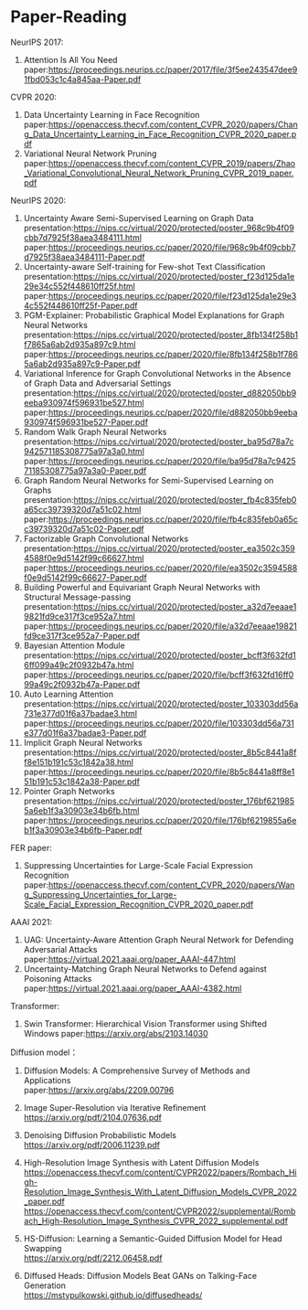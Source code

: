 # Paper-Reading
NeurIPS 2017:  
1. Attention Is All You Need  
paper:https://proceedings.neurips.cc/paper/2017/file/3f5ee243547dee91fbd053c1c4a845aa-Paper.pdf  
  
CVPR 2020:  
1. Data Uncertainty Learning in Face Recognition  
paper:https://openaccess.thecvf.com/content_CVPR_2020/papers/Chang_Data_Uncertainty_Learning_in_Face_Recognition_CVPR_2020_paper.pdf  
2. Variational Neural Network Pruning  
paper:https://openaccess.thecvf.com/content_CVPR_2019/papers/Zhao_Variational_Convolutional_Neural_Network_Pruning_CVPR_2019_paper.pdf  

NeurIPS 2020:  
1. Uncertainty Aware Semi-Supervised Learning on Graph Data  
presentation:https://nips.cc/virtual/2020/protected/poster_968c9b4f09cbb7d7925f38aea3484111.html
paper:https://proceedings.neurips.cc/paper/2020/file/968c9b4f09cbb7d7925f38aea3484111-Paper.pdf 
2. Uncertainty-aware Self-training for Few-shot Text Classification  
presentation:https://nips.cc/virtual/2020/protected/poster_f23d125da1e29e34c552f448610ff25f.html
paper:https://proceedings.neurips.cc/paper/2020/file/f23d125da1e29e34c552f448610ff25f-Paper.pdf
3. PGM-Explainer: Probabilistic Graphical Model Explanations for Graph Neural Networks  
presentation:https://nips.cc/virtual/2020/protected/poster_8fb134f258b1f7865a6ab2d935a897c9.html
paper:https://proceedings.neurips.cc/paper/2020/file/8fb134f258b1f7865a6ab2d935a897c9-Paper.pdf
4. Variational Inference for Graph Convolutional Networks in the Absence of Graph Data and Adversarial Settings
presentation:https://nips.cc/virtual/2020/protected/poster_d882050bb9eeba930974f596931be527.html  
paper:https://proceedings.neurips.cc/paper/2020/file/d882050bb9eeba930974f596931be527-Paper.pdf 
5. Random Walk Graph Neural Networks
presentation:https://nips.cc/virtual/2020/protected/poster_ba95d78a7c942571185308775a97a3a0.html
paper:https://proceedings.neurips.cc/paper/2020/file/ba95d78a7c942571185308775a97a3a0-Paper.pdf  
6. Graph Random Neural Networks for Semi-Supervised Learning on Graphs  
presentation:https://nips.cc/virtual/2020/protected/poster_fb4c835feb0a65cc39739320d7a51c02.html
paper:https://proceedings.neurips.cc/paper/2020/file/fb4c835feb0a65cc39739320d7a51c02-Paper.pdf
7. Factorizable Graph Convolutional Networks  
presentation:https://nips.cc/virtual/2020/protected/poster_ea3502c3594588f0e9d5142f99c66627.html  
paper:https://proceedings.neurips.cc/paper/2020/file/ea3502c3594588f0e9d5142f99c66627-Paper.pdf
8. Building Powerful and Equivariant Graph Neural Networks with Structural Message-passing  
presentation:https://nips.cc/virtual/2020/protected/poster_a32d7eeaae19821fd9ce317f3ce952a7.html  
paper:https://proceedings.neurips.cc/paper/2020/file/a32d7eeaae19821fd9ce317f3ce952a7-Paper.pdf
9. Bayesian Attention Module  
presentation:https://nips.cc/virtual/2020/protected/poster_bcff3f632fd16ff099a49c2f0932b47a.html  
paper:https://proceedings.neurips.cc/paper/2020/file/bcff3f632fd16ff099a49c2f0932b47a-Paper.pdf
10. Auto Learning Attention  
presentation:https://nips.cc/virtual/2020/protected/poster_103303dd56a731e377d01f6a37badae3.html
paper:https://proceedings.neurips.cc/paper/2020/file/103303dd56a731e377d01f6a37badae3-Paper.pdf
11. Implicit Graph Neural Networks  
presentation:https://nips.cc/virtual/2020/protected/poster_8b5c8441a8ff8e151b191c53c1842a38.html  
paper:https://proceedings.neurips.cc/paper/2020/file/8b5c8441a8ff8e151b191c53c1842a38-Paper.pdf
12. Pointer Graph Networks  
presentation:https://nips.cc/virtual/2020/protected/poster_176bf6219855a6eb1f3a30903e34b6fb.html  
paper:https://proceedings.neurips.cc/paper/2020/file/176bf6219855a6eb1f3a30903e34b6fb-Paper.pdf

FER paper:
1. Suppressing Uncertainties for Large-Scale Facial Expression Recognition  
paper:https://openaccess.thecvf.com/content_CVPR_2020/papers/Wang_Suppressing_Uncertainties_for_Large-Scale_Facial_Expression_Recognition_CVPR_2020_paper.pdf

AAAI 2021:

1. UAG: Uncertainty-Aware Attention Graph Neural Network for Defending Adversarial Attacks  
paper:https://virtual.2021.aaai.org/paper_AAAI-447.html
2. Uncertainty-Matching Graph Neural Networks to Defend against Poisoning Attacks  
paper:https://virtual.2021.aaai.org/paper_AAAI-4382.html

Transformer:

1. Swin Transformer: Hierarchical Vision Transformer using Shifted Windows
paper:https://arxiv.org/abs/2103.14030


Diffusion model：
1. Diffusion Models: A Comprehensive Survey of Methods and Applications   
paper:https://arxiv.org/abs/2209.00796  

2. Image Super-Resolution via Iterative Refinement  
https://arxiv.org/pdf/2104.07636.pdf

3. Denoising Diffusion Probabilistic Models   
https://arxiv.org/pdf/2006.11239.pdf

4. High-Resolution Image Synthesis with Latent Diffusion Models  
https://openaccess.thecvf.com/content/CVPR2022/papers/Rombach_High-Resolution_Image_Synthesis_With_Latent_Diffusion_Models_CVPR_2022_paper.pdf  
https://openaccess.thecvf.com/content/CVPR2022/supplemental/Rombach_High-Resolution_Image_Synthesis_CVPR_2022_supplemental.pdf

5. HS-Diffusion: Learning a Semantic-Guided Diffusion Model for Head Swapping  
https://arxiv.org/pdf/2212.06458.pdf  

6. Diffused Heads: Diffusion Models Beat GANs on Talking-Face Generation  
https://mstypulkowski.github.io/diffusedheads/  
